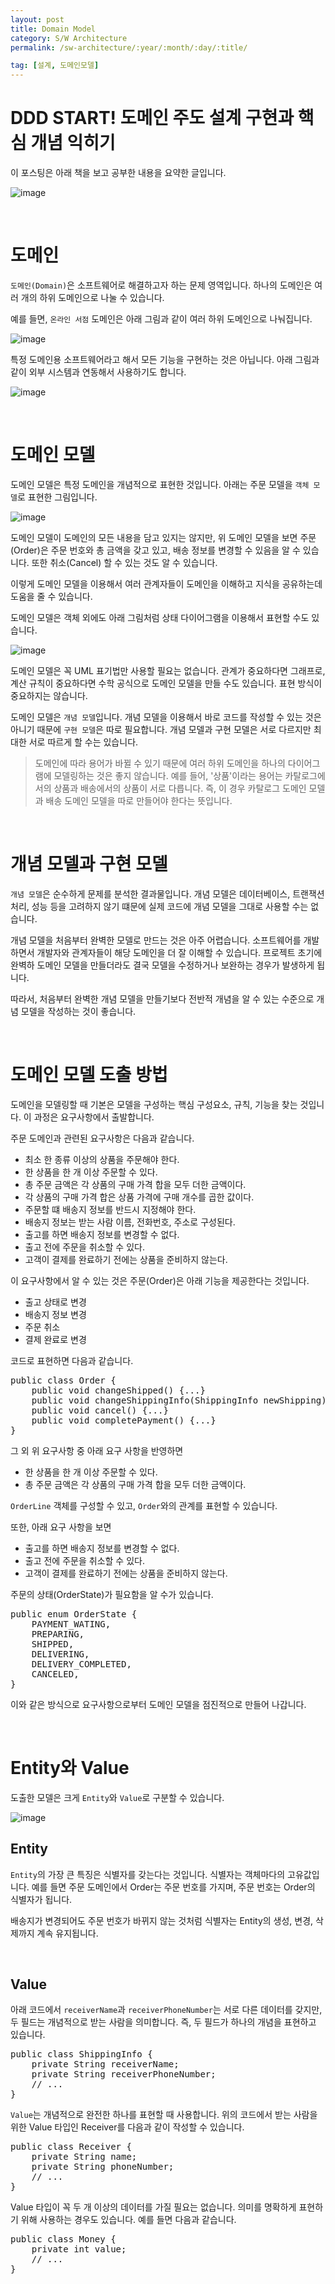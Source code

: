 ```yaml
---
layout: post
title: Domain Model
category: S/W Architecture
permalink: /sw-architecture/:year/:month/:day/:title/

tag: [설계, 도메인모델]
---
```


# DDD START! 도메인 주도 설계 구현과 핵심 개념 익히기

이 포스팅은 아래 책을 보고 공부한 내용을 요약한 글입니다.

![image](/assets/sw/001-ddd.jpg)

<br>

# 도메인

`도메인(Domain)`은 소프트웨어로 해결하고자 하는 문제 영역입니다. 하나의 도메인은 여러 개의 하위 도메인으로 나눌 수 있습니다.

예를 들면, `온라인 서점` 도메인은 아래 그림과 같이 여러 하위 도메인으로 나눠집니다.

![image](/assets/sw/002.png)

특정 도메인용 소프트웨어라고 해서 모든 기능을 구현하는 것은 아닙니다. 아래 그림과 같이 외부 시스템과 연동해서 사용하기도 합니다.

![image](/assets/sw/003.png)

<br>

# 도메인 모델

도메인 모델은 특정 도메인을 개념적으로 표현한 것입니다. 아래는 주문 모델을 `객체 모델`로 표현한 그림입니다.

![image](/assets/sw/004.png)

도메인 모델이 도메인의 모든 내용을 담고 있지는 않지만, 위 도메인 모델을 보면 주문(Order)은 주문 번호와 총 금액을 갖고 있고, 배송 정보를 변경할 수 있음을 알 수 있습니다. 또한 취소(Cancel) 할 수 있는 것도 알 수 있습니다. 

이렇게 도메인 모델을 이용해서 여러 관계자들이 도메인을 이해하고 지식을 공유하는데 도움을 줄 수 있습니다.

도메인 모델은 객체 외에도 아래 그림처럼 상태 다이어그램을 이용해서 표현할 수도 있습니다.

![image](/assets/sw/005.png)

도메인 모델은 꼭 UML 표기법만 사용할 필요는 없습니다. 관계가 중요하다면 그래프로, 계산 규칙이 중요하다면 수학 공식으로 도메인 모델을 만들 수도 있습니다. 표현 방식이 중요하지는 않습니다.

도메인 모델은 `개념 모델`입니다. 개념 모델을 이용해서 바로 코드를 작성할 수 있는 것은 아니기 때문에 `구현 모델`은 따로 필요합니다. 개념 모델과 구현 모델은 서로 다르지만 최대한 서로 따르게 할 수는 있습니다.

> 도메인에 따라 용어가 바뀔 수 있기 때문에 여러 하위 도메인을 하나의 다이어그램에 모델링하는 것은 좋지 않습니다. 예를 들어, '상품'이라는 용어는 카탈로그에서의 상품과 배송에서의 상품이 서로 다릅니다. 즉, 이 경우 카탈로그 도메인 모델과 배송 도메인 모델을 따로 만들어야 한다는 뜻입니다.

<br>

# 개념 모델과 구현 모델

`개념 모델`은 순수하게 문제를 분석한 결과물입니다. 개념 모델은 데이터베이스, 트랜잭션 처리, 성능 등을 고려하지 않기 떄문에 실제 코드에 개념 모델을 그대로 사용할 수는 없습니다.

개념 모델을 처음부터 완벽한 모델로 만드는 것은 아주 어렵습니다. 소프트웨어를 개발하면서 개발자와 관계자들이 해당 도메인을 더 잘 이해할 수 있습니다. 프로젝트 초기에 완벽하 도메인 모델을 만들더라도 결국 모델을 수정하거나 보완하는 경우가 발생하게 됩니다.

따라서, 처음부터 완벽한 개념 모델을 만들기보다 전반적 개념을 알 수 있는 수준으로 개념 모델을 작성하는 것이 좋습니다.

<br>

# 도메인 모델 도출 방법

도메인을 모델링할 때 기본은 모델을 구성하는 핵심 구성요소, 규칙, 기능을 찾는 것입니다. 이 과정은 요구사항에서 출발합니다. 

주문 도메인과 관련된 요구사항은 다음과 같습니다.

* 최소 한 종류 이상의 상품을 주문해야 한다.
* 한 상품을 한 개 이상 주문할 수 있다.
* 총 주문 금액은 각 상품의 구매 가격 합을 모두 더한 금액이다.
* 각 상품의 구매 가격 합은 상품 가격에 구매 개수를 곱한 값이다.
* 주문할 떄 배송지 정보를 반드시 지정해야 한다.
* 배송지 정보는 받는 사람 이름, 전화번호, 주소로 구성된다.
* 출고를 하면 배송지 정보를 변경할 수 없다.
* 출고 전에 주문을 취소할 수 있다.
* 고객이 결제를 완료하기 전에는 상품을 준비하지 않는다.

이 요구사항에서 알 수 있는 것은 주문(Order)은 아래 기능을 제공한다는 것입니다.

* 출고 상태로 변경
* 배송지 정보 변경
* 주문 취소
* 결제 완료로 변경

코드로 표현하면 다음과 같습니다.

<pre class="prettyprint">
public class Order {
    public void changeShipped() {...}
    public void changeShippingInfo(ShippingInfo newShipping) {...}
    public void cancel() {...}
    public void completePayment() {...}
}
</pre>

그 외 위 요구사항 중 아래 요구 사항을 반영하면

* 한 상품을 한 개 이상 주문할 수 있다.
* 총 주문 금액은 각 상품의 구매 가격 합을 모두 더한 금액이다.

`OrderLine` 객체를 구성할 수 있고, `Order`와의 관계를 표현할 수 있습니다.

또한, 아래 요구 사항을 보면

* 출고를 하면 배송지 정보를 변경할 수 없다.
* 출고 전에 주문을 취소할 수 있다.
* 고객이 결제를 완료하기 전에는 상품을 준비하지 않는다.

주문의 상태(OrderState)가 필요함을 알 수가 있습니다.

<pre class="prettyprint">
public enum OrderState {
    PAYMENT_WATING,
    PREPARING,
    SHIPPED,
    DELIVERING,
    DELIVERY_COMPLETED,
    CANCELED,
}
</pre>

이와 같은 방식으로 요구사항으로부터 도메인 모델을 점진적으로 만들어 나갑니다.

<br>

# Entity와 Value

도출한 모델은 크게 `Entity`와 `Value`로 구분할 수 있습니다.

![image](/assets/sw/006.png)

## Entity

`Entity`의 가장 큰 특징은 식별자를 갖는다는 것입니다. 식별자는 객체마다의 고유값입니다. 예를 들면 주문 도메인에서 Order는 주문 번호를 가지며, 주문 번호는 Order의 식별자가 됩니다. 

배송지가 변경되어도 주문 번호가 바뀌지 않는 것처럼 식별자는 Entity의 생성, 변경, 삭제까지 계속 유지됩니다.

<br>

## Value

아래 코드에서 `receiverName`과 `receiverPhoneNumber`는 서로 다른 데이터를 갖지만, 두 필드는 개념적으로 받는 사람을 의미합니다. 즉, 두 필드가 하나의 개념을 표현하고 있습니다.

<pre class="prettyprint">
public class ShippingInfo {
    private String receiverName;
    private String receiverPhoneNumber;
    // ...
}
</pre>

`Value`는 개념적으로 완전한 하나를 표현할 때 사용합니다. 위의 코드에서 받는 사람을 위한 Value 타입인 Receiver를 다음과 같이 작성할 수 있습니다.

<pre class="prettyprint">
public class Receiver {
    private String name;
    private String phoneNumber;
    // ...
}
</pre>

Value 타입이 꼭 두 개 이상의 데이터를 가질 필요는 없습니다. 의미를 명확하게 표현하기 위해 사용하는 경우도 있습니다. 예를 들면 다음과 같습니다.

<pre class="prettyprint">
public class Money {
    private int value;
    // ...
}
</pre>

